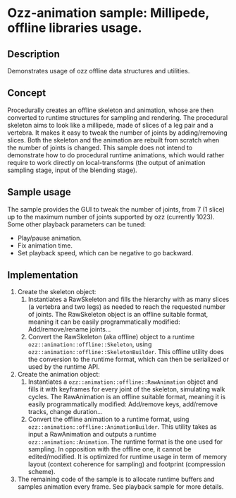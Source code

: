 # Ozz-animation sample: Millipede, offline libraries usage.

## Description

Demonstrates usage of ozz offline data structures and utilities.

## Concept

Procedurally creates an offline skeleton and animation, whose are then converted to runtime structures for sampling and rendering. The procedural skeleton aims to look like a millipede, made of slices of a leg pair and a vertebra. It makes it easy to tweak the number of joints by adding/removing slices. Both the skeleton and the animation are rebuilt from scratch when the number of joints is changed.
This sample does not intend to demonstrate how to do procedural runtime animations, which would rather require to work directly on local-transforms (the output of animation sampling stage, input of the blending stage).

## Sample usage

The sample provides the GUI to tweak the number of joints, from 7 (1 slice) up to the maximum number of joints supported by ozz (currently 1023). 
Some other playback parameters can be tuned:
- Play/pause animation.
- Fix animation time.
- Set playback speed, which can be negative to go backward.

## Implementation

1. Create the skeleton object:
   1. Instantiates a RawSkeleton and fills the hierarchy with as many slices (a vertebra and two legs) as needed to reach the requested number of joints. The RawSkeleton object is an offline suitable format, meaning it can be easily programmatically modified: Add/remove/rename joints...
   2. Convert the RawSkeleton (aka offline) object to a runtime `ozz::animation::offline::Skeleton`, using `ozz::animation::offline::SkeletonBuilder`. This offline utility does the conversion to the runtime format, which can then be serialized or used by the runtime API.
2. Create the animation object:
   1. Instantiates a `ozz::animation::offline::RawAnimation` object and fills it with keyframes for every joint of the skeleton, simulating walk cycles. The RawAnimation is an offline suitable format, meaning it is easily programmatically modified: Add/remove keys, add/remove tracks, change duration...
   2. Convert the offline animation to a runtime format, using `ozz::animation::offline::AnimationBuilder`. This utility takes as input a RawAnimation and outputs a runtime `ozz::animation::Animation`. The runtime format is the one used for sampling. In opposition with the offline one, it cannot be edited/modified. It is optimized for runtime usage in term of memory layout (context coherence for sampling) and footprint (compression scheme).
3. The remaining code of the sample is to allocate runtime buffers and samples animation every frame. See playback sample for more details.
